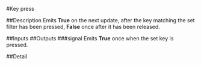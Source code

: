 #Key press

##Description
Emits **True** on the next update, after the key matching the set filter has been pressed, **False** once after it has been released.

##Inputs
##Outputs
###signal
Emits **True** once when the set key is pressed.

##Detail

